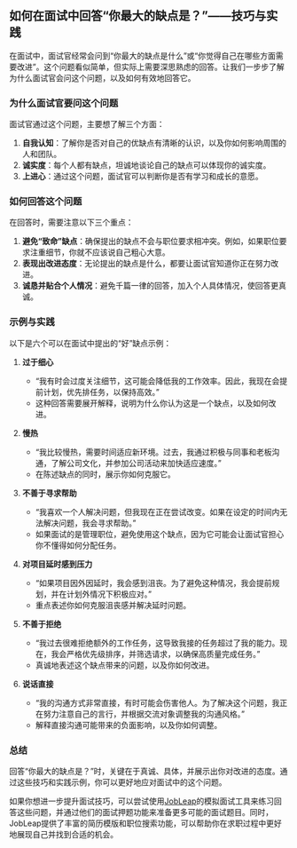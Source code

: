 ## 如何在面试中回答“你最大的缺点是？”——技巧与实践

在面试中，面试官经常会问到“你最大的缺点是什么”或“你觉得自己在哪些方面需要改进”。这个问题看似简单，但实际上需要深思熟虑的回答。让我们一步步了解为什么面试官会问这个问题，以及如何有效地回答它。

### 为什么面试官要问这个问题

面试官通过这个问题，主要想了解三个方面：

1. **自我认知**：了解你是否对自己的优缺点有清晰的认识，以及你如何影响周围的人和团队。
2. **诚实度**：每个人都有缺点，坦诚地谈论自己的缺点可以体现你的诚实度。
3. **上进心**：通过这个问题，面试官可以判断你是否有学习和成长的意愿。

### 如何回答这个问题

在回答时，需要注意以下三个重点：

1. **避免“致命”缺点**：确保提出的缺点不会与职位要求相冲突。例如，如果职位要求注重细节，你就不应该说自己粗心大意。
2. **表现出改进态度**：无论提出的缺点是什么，都要让面试官知道你正在努力改进。
3. **诚恳并贴合个人情况**：避免千篇一律的回答，加入个人具体情况，使回答更真诚。

### 示例与实践

以下是六个可以在面试中提出的“好”缺点示例：

1. **过于细心**
   - “我有时会过度关注细节，这可能会降低我的工作效率。因此，我现在会提前计划，优先排任务，以保持高效。”
   - 这种回答需要展开解释，说明为什么你认为这是一个缺点，以及如何改进。

2. **慢热**
   - “我比较慢热，需要时间适应新环境。过去，我通过积极与同事和老板沟通，了解公司文化，并参加公司活动来加快适应速度。”
   - 在陈述缺点的同时，展示你如何克服它。

3. **不善于寻求帮助**
   - “我喜欢一个人解决问题，但我现在正在尝试改变。如果在设定的时间内无法解决问题，我会寻求帮助。”
   - 如果面试的是管理职位，避免使用这个缺点，因为它可能会让面试官担心你不懂得如何分配任务。

4. **对项目延时感到压力**
   - “如果项目因外因延时，我会感到沮丧。为了避免这种情况，我会提前规划，并在计划外情况下积极应对。”
   - 重点表述你如何克服沮丧感并解决延时问题。

5. **不善于拒绝**
   - “我过去很难拒绝额外的工作任务，这导致我接的任务超过了我的能力。现在，我会严格优先级排序，并筛选请求，以确保高质量完成任务。”
   - 真诚地表述这个缺点带来的问题，以及你如何改进。

6. **说话直接**
   - “我的沟通方式非常直接，有时可能会伤害他人。为了解决这个问题，我正在努力注意自己的言行，并根据交流对象调整我的沟通风格。”
   - 解释直接沟通可能带来的负面影响，以及你如何调整。

### 总结

回答“你最大的缺点是？”时，关键在于真诚、具体，并展示出你对改进的态度。通过这些技巧和实践示例，你可以更好地应对面试中的这个问题。

如果你想进一步提升面试技巧，可以尝试使用[JobLeap](https://www.jobleap.cn)的模拟面试工具来练习回答这些问题，并通过他们的面试押题功能来准备更多可能的面试题目。同时，JobLeap提供了丰富的简历模版和职位搜索功能，可以帮助你在求职过程中更好地展现自己并找到合适的机会。